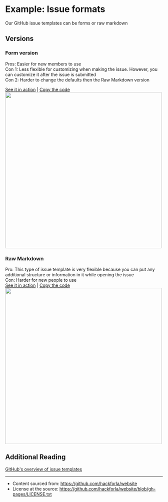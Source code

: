 # Example: Issue formats
Our GitHub issue templates can be forms or raw markdown

## Versions
### Form version
Pros: Easier for new members to use<br>
Con 1: Less flexible for customizing when making the issue.  However, you can customize it after the issue is submitted<br>
Con 2: Harder to change the defaults then the Raw Markdown version<br>

[See it in action](https://github.com/hackforla/website/issues/new?assignees=&labels=&template=blank-issue-form.yml) | [Copy the code](https://github.com/hackforla/website/blob/gh-pages/.github/ISSUE_TEMPLATE/blank-issue-form.yml)<br>
<img src="https://user-images.githubusercontent.com/107153148/185481831-35d4824d-32e4-4d09-bb47-451a2061eb4c.png" width=500px>

### Raw Markdown
Pro: This type of issue template is very flexible because you can put any additional structure or information in it while opening the issue<br>
Con: Harder for new people to use<br>
[See it in action](https://github.com/hackforla/website/issues/new?assignees=&labels=&template=blank-issue-template.md&title=) | [Copy the code](https://github.com/hackforla/website/blob/gh-pages/.github/ISSUE_TEMPLATE/blank-issue-template.md)<br>
<img src="https://user-images.githubusercontent.com/107153148/185484314-594154cc-7229-416c-a20b-a7b002494f46.png" width=500px>


## Additional Reading
[GitHub's overview of issue templates](https://docs.github.com/en/communities/using-templates-to-encourage-useful-issues-and-pull-requests/about-issue-and-pull-request-templates)

---
- Content sourced from: https://github.com/hackforla/website
- License at the source: https://github.com/hackforla/website/blob/gh-pages/LICENSE.txt
